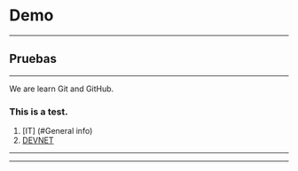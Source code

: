 # Demo
***
## Pruebas

***

We are learn Git and GitHub.

### This is a test.


1. [IT] (#General info)
2. [DEVNET](#CISCO)

***
***
